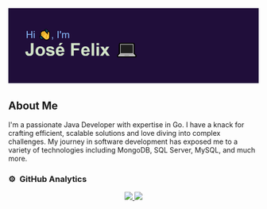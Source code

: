 <img src="./header.png" alt="header with content of developer Jose Felix"/>

## About Me
I'm a passionate Java Developer with expertise in Go. I have a knack for crafting efficient, scalable solutions and love diving into complex challenges. My journey in software development has exposed me to a variety of technologies including MongoDB, SQL Server, MySQL, and much more.

### ⚙️ &nbsp;GitHub Analytics
<p align="center">
<a href="https://github.com/JoseFelixTheOne">
  <img height="180em" src="https://github-readme-stats-eight-theta.vercel.app/api?username=JoseFelixTheOne&show_icons=true&theme=algolia&include_all_commits=true&count_private=true"/>
  <img height="180em" src="https://github-readme-stats-eight-theta.vercel.app/api/top-langs/?username=JoseFelixTheOne&layout=compact&langs_count=8&theme=algolia"/>
</a>
</p>
<!--
**JoseFelixTheOne/JoseFelixTheOne** is a ✨ _special_ ✨ repository because its `README.md` (this file) appears on your GitHub profile.

Here are some ideas to get you started:

- 🔭 I’m currently working on Cosmos with Golang  
- 🌱 I’m currently learning ...
- 👯 I’m looking to collaborate on ...
- 🤔 I’m looking for help with ...
- 💬 Ask me about ...
- 📫 How to reach me: ...
- 😄 Pronouns: ...
- ⚡ Fun fact: ...
-->
